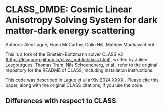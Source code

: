 CLASS_DMDE: Cosmic Linear Anisotropy Solving System for dark matter-dark energy scattering
==============================================

Authors: Alex Lague, Fiona McCarthy, Colin Hill, Mathew Madhavacheril

This is a fork of the Einstein-Boltzmann solver CLASS v3 (https://lesgourg.github.io/class_public/class.html), written by Julien Lesgourgues, Thomas Tram, Nils Schoeneberg, et al.; refer to the original repository for the README of CLASS, including installation instructions.

This code was described in Lague et al arXiv:2024.XXXX . Please cite this paper, along with the original CLASS citations, if you use the code.



Differences with respect to CLASS
-----------------------------------


 
